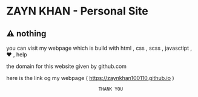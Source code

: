 # ZAYN KHAN - Personal Site

## :warning: nothing

you can visit my webpage which is build with html , css , scss , javasctipt , ❤ , help

the domain for this website given by github.com

here is the link og my webpage    (  https://zaynkhan100110.github.io    )










                                      THANK YOU 
